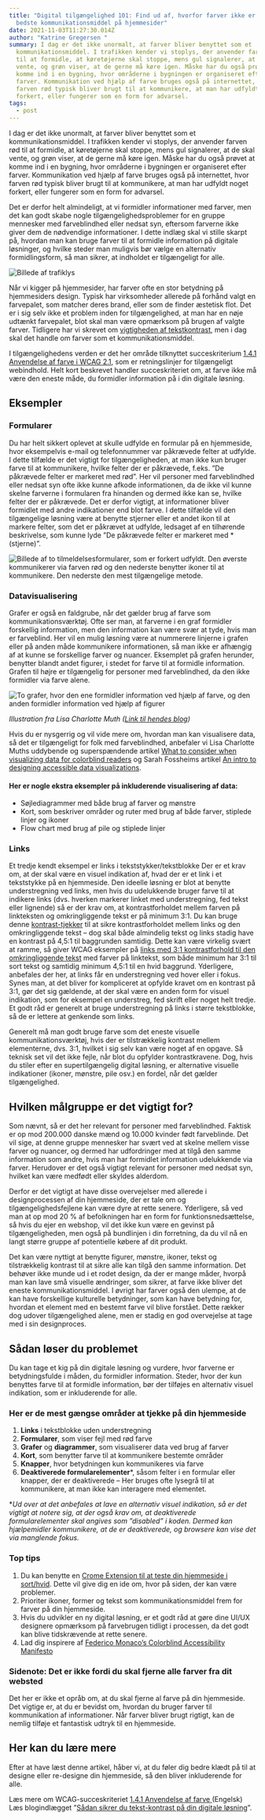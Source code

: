 ```yaml
---
title: "Digital tilgængelighed 101: Find ud af, hvorfor farver ikke er det
  bedste kommunikationsmiddel på hjemmesider"
date: 2021-11-03T11:27:30.014Z
author: "Katrine Gregersen "
summary: I dag er det ikke unormalt, at farver bliver benyttet som et
  kommunikationsmiddel. I trafikken kender vi stoplys, der anvender farven rød
  til at formidle, at køretøjerne skal stoppe, mens gul signalerer, at de skal
  vente, og grøn viser, at de gerne må køre igen. Måske har du også prøvet at
  komme ind i en bygning, hvor områderne i bygningen er organiseret efter
  farver. Kommunikation ved hjælp af farve bruges også på internettet, hvor
  farven rød typisk bliver brugt til at kommunikere, at man har udfyldt noget
  forkert, eller fungerer som en form for advarsel.
tags:
  - post
---
```

I dag er det ikke unormalt, at farver bliver benyttet som et kommunikationsmiddel. I trafikken kender vi stoplys, der anvender farven rød til at formidle, at køretøjerne skal stoppe, mens gul signalerer, at de skal vente, og grøn viser, at de gerne må køre igen. Måske har du også prøvet at komme ind i en bygning, hvor områderne i bygningen er organiseret efter farver. Kommunikation ved hjælp af farve bruges også på internettet, hvor farven rød typisk bliver brugt til at kommunikere, at man har udfyldt noget forkert, eller fungerer som en form for advarsel. 

Det er derfor helt almindeligt, at vi formidler informationer med farver, men det kan godt skabe nogle tilgængelighedsproblemer for en gruppe mennesker med farveblindhed eller nedsat syn, eftersom farverne ikke giver dem de nødvendige informationer. I dette indlæg skal vi stille skarpt på, hvordan man kan bruge farver til at formidle information på digitale løsninger, og hvilke steder man muligvis bør vælge en alternativ formidlingsform, så man sikrer, at indholdet er tilgængeligt for alle. 

![Billede af trafiklys ](/img/skærmbillede-2021-11-03-kl.-13.20.02.png)

Når vi kigger på hjemmesider, har farver ofte en stor betydning på hjemmesiders design. Typisk har virksomheder allerede på forhånd valgt en farvepalet, som matcher deres brand, eller som de finder æstetisk flot. Det er i sig selv ikke et problem inden for tilgængelighed, at man har en nøje udtænkt farvepalet, blot skal man være opmærksom på brugen af valgte farver. Tidligere har vi skrevet om [vigtigheden af tekstkontrast](https://inklusio.dk/posts/digital-tilg%C3%A6ngelighed-101-lever-dine-tekster-op-til-kravet-om-kontrast/), men i dag skal det handle om farver som et kommunikationsmiddel. 

I tilgængelighedens verden er det her område tilknyttet succeskriterium [1.4.1 Anvendelse af farve i WCAG 2.1](https://www.w3.org/WAI/WCAG21/Understanding/use-of-color.html), som er retningslinjer for tilgængeligt webindhold. Helt kort beskrevet handler succeskriteriet om, at farve ikke må være den eneste måde, du formidler information på i din digitale løsning. 

## **Eksempler**

### **Formularer**

Du har helt sikkert oplevet at skulle udfylde en formular på en hjemmeside, hvor eksempelvis e-mail og telefonnummer var påkrævede felter at udfylde. I dette tilfælde er det vigtigt for tilgængeligheden, at man ikke kun bruger farve til at kommunikere, hvilke felter der er påkrævede, f.eks. ”De påkrævede felter er markeret med rød”. Her vil personer med farveblindhed eller nedsat syn ofte ikke kunne afkode informationen, da de ikke vil kunne skelne farverne i formularen fra hinanden og dermed ikke kan se, hvilke felter der er påkrævede. Det er derfor vigtigt, at informationer bliver formidlet med andre indikationer end blot farve. I dette tilfælde vil den tilgængelige løsning være at benytte stjerner eller et andet ikon til at markere felter, som det er påkrævet at udfylde, ledsaget af en tilhørende beskrivelse, som kunne lyde ”De påkrævede felter er markeret med *(stjerne)”. 

![Billede af to tilmeldelsesformularer, som er forkert udfyldt. Den øverste kommunikerer via farven rød og den nederste benytter ikoner til at kommunikere. Den nederste den mest tilgængelige metode. ](/img/billede1.png)

### **Datavisualisering**

Grafer er også en faldgrube, når det gælder brug af farve som kommunikationsværktøj. Ofte ser man, at farverne i en graf formidler forskellig information, men den information kan være svær at tyde, hvis man er farveblind. Her vil en mulig løsning være at nummerere linjerne i grafen eller på anden måde kommunikere informationen, så man ikke er afhængig af at kunne se forskellige farver og nuancer. Eksemplet på grafen herunder, benytter blandt andet figurer, i stedet for farve til at formidle information. Grafen til højre er tilgængelig for personer med farveblindhed, da den ikke formidler via farve alene.  

![To grafer, hvor den ene formidler information ved hjælp af farve, og den anden formidler information ved hjælp af figurer ](/img/skærmbillede-2021-11-03-kl.-13.19.30.png)

*Illustration fra Lisa Charlotte Muth ([Link til hendes blog](https://blog.datawrapper.de/colorblindness-part2/))*

Hvis du er nysgerrig og vil vide mere om, hvordan man kan visualisere data, så det er tilgængeligt for folk med farveblindhed,  anbefaler vi Lisa Charlotte Muths uddybende og superspændende artikel [What to consider when visualizing data for colorblind readers](https://blog.datawrapper.de/colorblindness-part2/) og Sarah Fossheims artikel [An intro to designing accessible data visualizations](https://fossheim.io/writing/posts/accessible-dataviz-design/). 

#### **Her er nogle ekstra eksempler på inkluderende visualisering af data:**

* Søjlediagrammer med både brug af farver og mønstre 
* Kort, som beskriver områder og ruter med brug af både farver, stiplede linjer og ikoner 
* Flow chart med brug af pile og stiplede linjer 

### **Links**

Et tredje kendt eksempel er links i tekststykker/tekstblokke Der er et krav om, at der skal være en visuel indikation af, hvad der er et link i et tekststykke på en hjemmeside. Den ideelle løsning er blot at benytte understregning ved links, men hvis du udelukkende bruger farve til at indikere links (dvs. hverken markerer linket med understregning, fed tekst eller lignende) så er der krav om, at kontrastforholdet mellem farven på linkteksten og omkringliggende tekst er på minimum 3:1. Du kan bruge denne [kontrast-tjekker](https://webaim.org/resources/contrastchecker/) til at sikre kontrastforholdet mellem links og den omkringliggende tekst – dog skal både almindelig tekst og links stadig have en kontrast på 4,5:1 til baggrunden samtidig. Dette kan være virkelig svært at ramme, så giver WCAG eksempler på [links med 3:1 kontrastforhold til den omkringliggende tekst](https://www.w3.org/WAI/WCAG20/Techniques/working-examples/G183/link-contrast.html) med farver på linktekst, som både minimum har 3:1 til sort tekst og samtidig minimum 4,5:1 til en hvid baggrund. Yderligere, anbefales der her, at links får en understregning ved hover eller i fokus. Synes man, at det bliver for kompliceret at opfylde kravet om en kontrast på 3:1, gør det sig gældende, at der skal være en anden form for visuel indikation, som for eksempel en understreg, fed skrift eller noget helt tredje. Et godt råd er generelt at bruge understregning på links i større tekstblokke, så de er lettere at genkende som links. 

Generelt må man godt bruge farve som det eneste visuelle kommunikationsværktøj, hvis der er tilstrækkelig kontrast mellem elementerne, dvs. 3:1, hvilket i sig selv kan være noget af en opgave. Så teknisk set vil det ikke fejle, når blot du opfylder kontrastkravene. Dog, hvis du stiler efter en supertilgængelig digital løsning, er alternative visuelle indikationer (ikoner, mønstre, pile osv.) en fordel, når det gælder tilgængelighed. 

## **Hvilken målgruppe er det vigtigt for?**

Som nævnt, så er det her relevant for personer med farveblindhed. Faktisk er op mod 200.000 danske mænd og 10.000 kvinder født farveblinde. Det vil sige, at denne gruppe mennesker har svært ved at skelne mellem visse farver og nuancer, og dermed har udfordringer med at tilgå den samme information som andre, hvis man har formidlet information udelukkende via farver. Herudover er det også vigtigt relevant for personer med nedsat syn, hvilket kan være medfødt eller skyldes alderdom.

Derfor er det vigtigt at have disse overvejelser med allerede i designprocessen af din hjemmeside, der er tale om og tilgængelighedsfejlene kan være dyre at rette senere. Yderligere, så ved man at op mod 20 % af befolkningen har en form for funktionsnedsættelse, så hvis du ejer en webshop, vil det ikke kun være en gevinst på tilgængeligheden, men også på bundlinjen i din forretning, da du vil nå en langt større gruppe af potentielle købere af dit produkt. 

Det kan være nyttigt at benytte figurer, mønstre, ikoner, tekst og tilstrækkelig kontrast til at sikre alle kan tilgå den samme information. Det behøver ikke munde ud i et rodet design, da der er mange måder, hvorpå man kan lave små visuelle ændringer, som sikrer, at farve ikke bliver det eneste kommunikationsmiddel. I øvrigt har farver også den ulempe, at de kan have forskellige kulturelle betydninger, som kan have betydning for, hvordan et element med en bestemt farve vil blive forstået. Dette rækker dog udover tilgængelighed alene, men er stadig en god overvejelse at tage med i sin designproces. 

## **Sådan løser du problemet**

Du kan tage et kig på din digitale løsning og vurdere, hvor farverne er betydningsfulde i måden, du formidler information. Steder, hvor der kun benyttes farve til at formidle information, bør der tilføjes en alternativ visuel indikation, som er inkluderende for alle. 

### **Her er de mest gængse områder at tjekke på din hjemmeside**

1. **Links** i tekstblokke uden understregning 
2. **Formularer**, som viser fejl med rød farve 
3. **Grafer** og **diagrammer**, som visualiserer data ved brug af farver 
4. **Kort**, som benytter farve til at kommunikere bestemte områder
5. **Knapper**, hvor betydningen kun kommunikeres via farve
6. **Deaktiverede formularelementer***, såsom felter i en formular eller knapper, der er deaktiverede – Her bruges ofte lysegrå til at kommunikere, at man ikke kan interagere med elementet. 

\**Ud over at det anbefales at lave en alternativ visuel indikation, så er det vigtigt at notere sig, at der også krav om, at deaktiverede formularelementer skal angives som ”disabled” i koden. Dermed kan hjælpemidler kommunikere, at de er deaktiverede, og browsere kan vise det via manglende fokus.*  

### **Top tips**

1. Du kan benytte en [Crome Extension til at teste din hjemmeside i sort/hvid](https://chrome.google.com/webstore/detail/grayscale-the-web-save-si/mblmpdpfppogibmoobibfannckeeleag). Dette vil give dig en ide om, hvor på siden, der kan være problemer. 
2. Prioriter ikoner, former og tekst som kommunikationsmiddel frem for farver på din hjemmeside.
3. Hvis du udvikler en ny digital løsning, er et godt råd at gøre dine UI/UX designere opmærksom på farvebrugen tidligt i processen, da det godt kan blive tidskrævende at rette senere. 
4. Lad dig inspirere af [Federico Monaco’s Colorblind Accessibility Manifesto](https://colorblindaccessibilitymanifesto.com/)

### **Sidenote:** Det er ikke fordi du skal fjerne alle farver fra dit websted

Det her er ikke et opråb om, at du skal fjerne al farve på din hjemmeside. Det vigtige er, at du er bevidst om, hvordan du bruger farver til kommunikation af informationer. Når farver bliver brugt rigtigt, kan de nemlig tilføje et fantastisk udtryk til en hjemmeside. 

## **Her kan du lære mere**

Efter at have læst denne artikel, håber vi, at du føler dig bedre klædt på til at designe eller re-designe din hjemmeside, så den bliver inkluderende for alle.

Læs mere om WCAG-succeskriteriet [1.4.1 Anvendelse af farve ](https://www.w3.org/WAI/WCAG21/Understanding/use-of-color.html)(Engelsk)
Læs blogindlægget ”[Sådan sikrer du tekst-kontrast på din digitale løsning](https://inklusio.dk/posts/digital-tilg%C3%A6ngelighed-101-lever-dine-tekster-op-til-kravet-om-kontrast/)”.